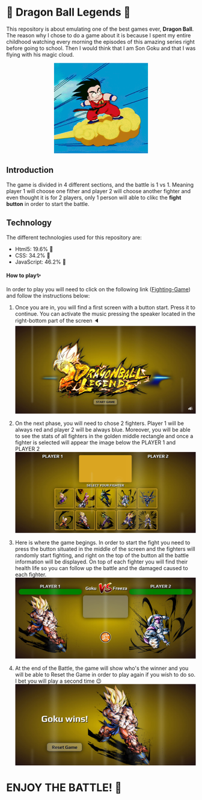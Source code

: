 # :fist_right: Dragon Ball Legends :fist_left:

This repository is about emulating one of the best games ever, **Dragon Ball**. The reason why I chose to do a game about it is because I spent my entire childhood watching every morning the episodes of this amazing series right before going to school. Then I would think that I am Son Goku and that I was flying with his magic cloud. 
<p align="center">
    <img src="./img/gif/magicCloud.gif">
</p>

## Introduction

The game is divided in 4 different sections, and the battle is 1 vs 1. Meaning player 1 will choose one fither and player 2 will choose another fighter and even thought it is for 2 players, only 1 person will able to clikc the **fight button** in order to start the battle.

## Technology

The different technologies used for this repository are: 
* Html5: 19.6% :white_square_button:
* CSS: 34.2% :diamond_shape_with_a_dot_inside:
* JavaScript: 46.2% :microscope:

#### How to play:sparkles:

In order to play you will need to click on the following link ([Fighting-Game](https://diegogb-08.github.io/Fighting-Game/ "Fighting-Game")) and follow the instructions below: 

1. Once you are in, you will find a first screen with a button start. Press it to continue. You can activate the music pressing the speaker located in the right-bottom part of the screen :speaker:
![StartGame](/img/StartGame.jpg)

2. On the next phase, you will need to chose 2 fighters. Player 1 will be always red and player 2 will be always blue. Moreover, you will be able to see the stats of all fighters in the golden middle rectangle and once a fighter is selected will appear the image below the PLAYER 1 and PLAYER 2
![StartGame](/img/SelectFighters.jpg)

3. Here is where the game begings. In order to start the fight you need to press the button situated in the middle of the screen and the fighters will randomly start fighting, and right on the top of the button all the battle information will be displayed. On top of each fighter you will find their health life so you can follow up the battle and the damaged caused to each fighter.
![StartGame](/img/Fight.jpg)

4. At the end of the Battle, the game will show who's the winner and you will be able to Reset the Game in order to play again if you wish to do so. I bet you will play a second time :wink:
![StartGame](/img/Winner.jpg)


# ENJOY THE BATTLE! :muscle:

